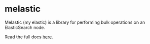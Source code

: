 melastic
========

Melastic (my elastic) is a library for performing bulk operations on an ElasticSearch node.

Read the full docs [here](http://melastic.readthedocs.io/en/latest/?).
